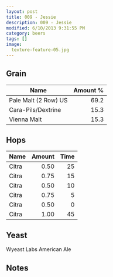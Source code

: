 ```yaml
---
layout: post
title: 009 - Jessie
description: 009 - Jessie
modified: 6/10/2013 9:31:55 PM
category: beers
tags: []
image:
  texture-feature-05.jpg
---
```



## Grain

| Name | Amount %|
| ---- | ------: |
| Pale Malt (2 Row) US | 69.2 
| Cara-Pils/Dextrine | 15.3 
| Vienna Malt | 15.3 

## Hops

| Name | Amount | Time |
| ---- | -----: | ---: |
| Citra | 0.50 | 25 
| Citra | 0.75 | 15 
| Citra | 0.50 | 10 
| Citra | 0.75 | 5 
| Citra | 0.50 | 0 
| Citra | 1.00 | 45 

## Yeast
Wyeast Labs American Ale

## Notes

